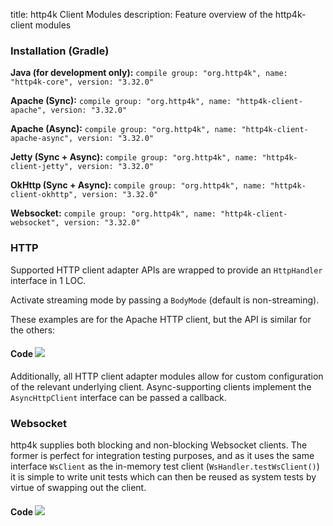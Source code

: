 title: http4k Client Modules
description: Feature overview of the http4k-client modules

### Installation (Gradle)
**Java (for development only):** ```compile group: "org.http4k", name: "http4k-core", version: "3.32.0"```

**Apache (Sync):** ```compile group: "org.http4k", name: "http4k-client-apache", version: "3.32.0"```

**Apache (Async):** ```compile group: "org.http4k", name: "http4k-client-apache-async", version: "3.32.0"```

**Jetty (Sync + Async):** ```compile group: "org.http4k", name: "http4k-client-jetty", version: "3.32.0"```

**OkHttp (Sync + Async):** ```compile group: "org.http4k", name: "http4k-client-okhttp", version: "3.32.0"```

**Websocket:** ```compile group: "org.http4k", name: "http4k-client-websocket", version: "3.32.0"```

### HTTP
Supported HTTP client adapter APIs are wrapped to provide an `HttpHandler` interface in 1 LOC.

Activate streaming mode by passing a `BodyMode` (default is non-streaming).

These examples are for the Apache HTTP client, but the API is similar for the others:

#### Code [<img class="octocat" src="/img/octocat-32.png"/>](https://github.com/http4k/http4k/blob/master/src/docs/guide/modules/clients/example_http.kt)
<script src="https://gist-it.appspot.com/https://github.com/http4k/http4k/blob/master/src/docs/guide/modules/clients/example_http.kt"></script>

Additionally, all HTTP client adapter modules allow for custom configuration of the relevant underlying client. Async-supporting clients implement the `AsyncHttpClient` interface can be passed a callback.

### Websocket
http4k supplies both blocking and non-blocking Websocket clients. The former is perfect for integration testing purposes, and as it uses the same interface `WsClient` as the in-memory test client (`WsHandler.testWsClient()`) it is simple to write unit tests which can then be reused as system tests by virtue of swapping out the client.

#### Code [<img class="octocat" src="/img/octocat-32.png"/>](https://github.com/http4k/http4k/blob/master/src/docs/guide/modules/clients/example_websocket.kt)
<script src="https://gist-it.appspot.com/https://github.com/http4k/http4k/blob/master/src/docs/guide/modules/clients/example_websocket.kt"></script>

